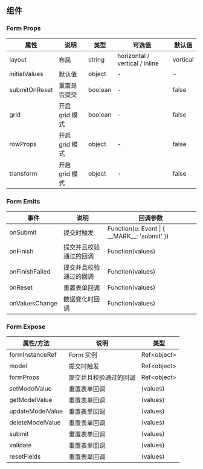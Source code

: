 ## 组件

### Form Props

| 属性            | 说明         | 类型      | 可选值                            | 默认值      |
|---------------|------------|---------|--------------------------------|----------|
| layout        | 布局         | string  | horizontal / vertical / inline | vertical |
| initialValues | 默认值        | object  | -                              | -        |
| submitOnReset | 重置是否提交     | boolean | -                              | false    |
| grid          | 开启 grid 模式 | boolean | -                              | false    |
| rowProps      | 开启 grid 模式 | object  | -                              | false    |
| transform     | 开启 grid 模式 | object  | -                              | false    |

### Form Emits

| 事件             | 说明          | 回调参数                                               |
|----------------|-------------|----------------------------------------------------|
| onSubmit       | 提交时触发       | Function(e: Event \| \{ \_\_MARK\_\_: 'submit' \}) |
| onFinish       | 提交并且校验通过的回调 | Function(values)                                   |
| onFinishFailed | 提交并且校验通过的回调 | Function(values)                                   |
| onReset        | 重置表单回调      | Function(values)                                   |
| onValuesChange | 数据变化时回调     | Function(values)                                   |

### Form Expose

| 属性/方法            | 说明          | 类型            |
|------------------|-------------|---------------|
| formInstanceRef  | Form 实例     | Ref\<object\> |
| model            | 提交时触发       | Ref\<object\> |
| formProps        | 提交并且校验通过的回调 | Ref\<object\> |
| setModelValue    | 重置表单回调      | (values)      |
| getModelValue    | 重置表单回调      | (values)      |
| updateModelValue | 重置表单回调      | (values)      |
| deleteModelValue | 重置表单回调      | (values)      |
| submit           | 重置表单回调      | (values)      |
| validate         | 重置表单回调      | (values)      |
| resetFields      | 重置表单回调      | (values)      |
